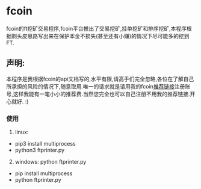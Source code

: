 # fcoin
fcoin的ft挖矿交易程序,fcoin平台推出了交易挖矿,挂单挖矿和排序挖矿,本程序根据剃头皮思路写出来在保护本金不损失(甚至还有小赚)的情况下尽可能多的挖到FT.
## 声明:
本程序是我根据fcoin的api文档写的,水平有限,请高手们完全忽略,各位在了解自己所承担的风险的情况下,随意取用.唯一的请求就是请用我的fcoin[推荐链接](https://www.fcoin.com/i/mEGne)注册账号,这样我能有一笔小小的推荐费.当然您完全也可以自己注册不用我的推荐链接.开心就好. :)
### 使用
1. linux:  
- pip3 install multiprocess
- python3 ftprinter.py
2. windows:  python ftprinter.py
- pip install multiprocess
- python ftprinter.py
